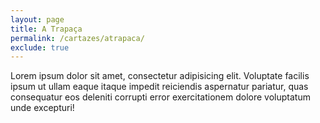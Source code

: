 ```yaml
---
layout: page
title: A Trapaça
permalink: /cartazes/atrapaca/
exclude: true
---
```


<div class="single-art">
  <div class="legend">
    Lorem ipsum dolor sit amet, consectetur adipisicing elit. Voluptate facilis ipsum ut ullam eaque itaque impedit reiciendis aspernatur pariatur, quas consequatur eos deleniti corrupti error exercitationem dolore voluptatum unde excepturi!
  </div>

  <div class="image">
    <img src="/assets/images/cartazes/Il Bidone.jpg" alt="">
  </div>
</div>
